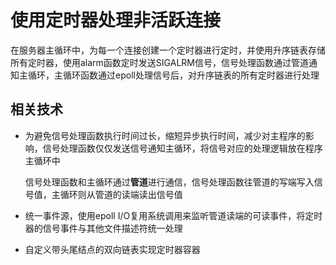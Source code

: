 # 使用定时器处理非活跃连接

在服务器主循环中，为每一个连接创建一个定时器进行定时，并使用升序链表存储所有定时器，使用alarm函数定时发送SIGALRM信号，信号处理函数通过管道通知主循环，主循环函数通过epoll处理信号后，对升序链表的所有定时器进行处理

## 相关技术
* 为避免信号处理函数执行时间过长，缩短异步执行时间，减少对主程序的影响，信号处理函数仅仅发送信号通知主循环，将信号对应的处理逻辑放在程序主循环中

    信号处理函数和主循环通过**管道**进行通信，信号处理函数往管道的写端写入信号值，主循环则从管道的读端读出信号值

* 统一事件源，使用epoll I/O复用系统调用来监听管道读端的可读事件，将定时器的信号事件与其他文件描述符统一处理

* 自定义带头尾结点的双向链表实现定时器容器
